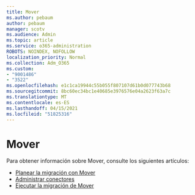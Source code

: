 ```yaml
---
title: Mover
ms.author: pebaum
author: pebaum
manager: scotv
ms.audience: Admin
ms.topic: article
ms.service: o365-administration
ROBOTS: NOINDEX, NOFOLLOW
localization_priority: Normal
ms.collection: Adm_O365
ms.custom:
- "9001486"
- "3522"
ms.openlocfilehash: e1c1ca19944c55b055f807107d61b0d077743b68
ms.sourcegitcommit: 8bc60ec34bc1e40685e3976576e04a2623f63a7c
ms.translationtype: MT
ms.contentlocale: es-ES
ms.lasthandoff: 04/15/2021
ms.locfileid: "51825316"
---
```

# <a name="mover"></a>Mover

Para obtener información sobre Mover, consulte los siguientes artículos:

- [Planear la migración con Mover](https://docs.microsoft.com/sharepointmigration/mover-plan-migration)
- [Administrar conectores](https://docs.microsoft.com/sharepointmigration/mover-manage-connectors)
- [Ejecutar la migración de Mover](https://docs.microsoft.com/sharepointmigration/mover-running-migration)
